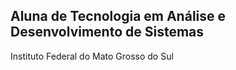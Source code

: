 ## Aluna de Tecnologia em Análise e Desenvolvimento de Sistemas

Instituto Federal do Mato Grosso do Sul


